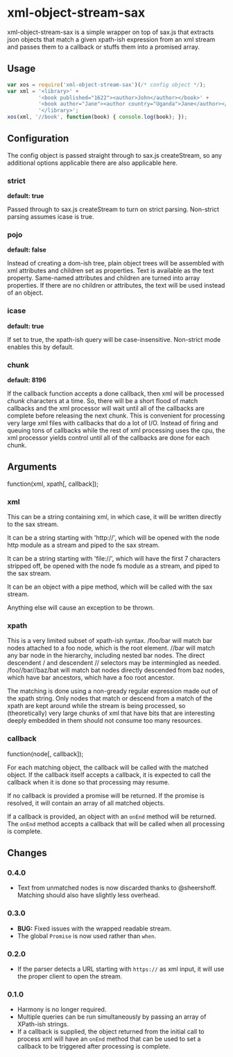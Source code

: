 # xml-object-stream-sax

xml-object-stream-sax is a simple wrapper on top of sax.js that extracts json objects that match a given xpath-ish expression from an xml stream and passes them to a callback or stuffs them into a promised array.

## Usage

```javascript
var xos = require('xml-object-stream-sax')(/* config object */);
var xml = '<library>' +
          '<book published="1622"><author>John</author></book>' +
          '<book author="Jane"><author country="Uganda">Jane</author></book>' +
          '</library>';
xos(xml, '//book', function(book) { console.log(book); });
```

## Configuration

The config object is passed straight through to sax.js createStream, so any additional options applicable there are also applicable here.

### strict
**default: true**

Passed through to sax.js createStream to turn on strict parsing. Non-strict parsing assumes icase is true.

### pojo
**default: false**

Instead of creating a dom-ish tree, plain object trees will be assembled with xml attributes and children set as properties. Text is available as the text property. Same-named attributes and children are turned into array properties. If there are no children or attributes, the text will be used instead of an object.

### icase
**default: true**

If set to true, the xpath-ish query will be case-insensitive. Non-strict mode enables this by default.

### chunk
**default: 8196**

If the callback function accepts a done callback, then xml will be processed *chunk* characters at a time. So, there will be a short flood of match callbacks and the xml processor will wait until all of the callbacks are complete before releasing the next chunk. This is convenient for processing very large xml files with callbacks that do a lot of I/O. Instead of firing and queuing tons of callbacks while the rest of xml processing uses the cpu, the xml processor yields control until all of the callbacks are done for each chunk.

## Arguments

function(xml, xpath[, callback]);

### xml

This can be a string containing xml, in which case, it will be written directly to the sax stream.

It can be a string starting with 'http://', which will be opened with the node http module as a stream and piped to the sax stream.

It can be a string starting with 'file://', which will have the first 7 characters stripped off, be opened with the node fs module as a stream, and piped to the sax stream.

It can be an object with a pipe method, which will be called with the sax stream.

Anything else will cause an exception to be thrown.

### xpath

This is a very limited subset of xpath-ish syntax. /foo/bar will match bar nodes attached to a foo node, which is the root element. //bar will match any bar node in the hierarchy, including nested bar nodes. The direct descendent / and descendent // selectors may be intermingled as needed. /foo//bar//baz/bat will match bat nodes directly descended from baz nodes, which have bar ancestors, which have a foo root ancestor.

The matching is done using a non-gready regular expression made out of the xpath string. Only nodes that match or descend from a match of the xpath are kept around while the stream is being processed, so (theoretically) very large chunks of xml that have bits that are interesting deeply embedded in them should not consume too many resources.

### callback

function(node[, callback]);

For each matching object, the callback will be called with the matched object. If the callback itself accepts a callback, it is expected to call the callback when it is done so that processing may resume.

If no callback is provided a promise will be returned. If the promise is resolved, it will contain an array of all matched objects.

If a callback is provided, an object with an `onEnd` method will be returned. The `onEnd` method accepts a callback that will be called when all processing is complete.

## Changes

### 0.4.0

* Text from unmatched nodes is now discarded thanks to @sheershoff. Matching should also have slightly less overhead.

### 0.3.0

* __BUG:__ Fixed issues with the wrapped readable stream.
* The global `Promise` is now used rather than `when`.

### 0.2.0

* If the parser detects a URL starting with `https://` as xml input, it will use the proper client to open the stream.

### 0.1.0

* Harmony is no longer required.
* Multiple queries can be run simultaneously by passing an array of XPath-ish strings.
* If a callback is supplied, the object returned from the initial call to process xml will have an `onEnd` method that can be used to set a callback to be triggered after processing is complete.
